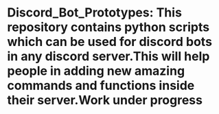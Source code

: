 # Discord_Bot_Prototypes: This repository contains python scripts which can be used for discord bots in any discord server.This will help people in adding new amazing commands and functions inside their server.Work under progress
